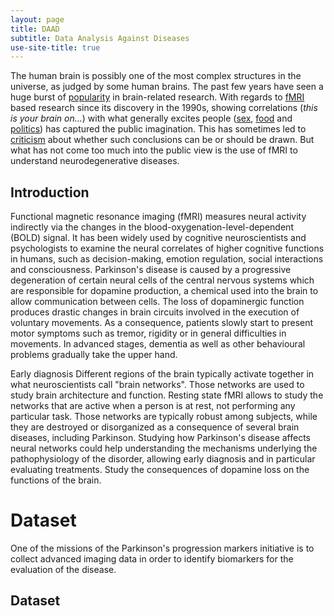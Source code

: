 ```yaml
---
layout: page
title: DAAD
subtitle: Data Analysis Against Diseases
use-site-title: true
---
```

The human brain is possibly one of the most complex structures in the universe, as judged by some human brains. The past few years have seen a huge burst of [popularity](https://www.sciencedaily.com/releases/2017/04/170420093736.htm) in brain-related research. With regards to [fMRI](https://en.wikipedia.org/wiki/Functional_magnetic_resonance_imaging) based research since its discovery in the 1990s, showing correlations (_this is your brain on..._) with what generally excites people ([sex](https://www.ncbi.nlm.nih.gov/pmc/articles/PMC4782579/), [food](http://journals.plos.org/plosone/article?id=10.1371/journal.pone.0131727) and [politics](https://www.nature.com/articles/srep39589)) has captured the public imagination. This has sometimes led to [criticism](https://www.newyorker.com/news/news-desk/neuroscience-fiction) about whether such conclusions can be or should be drawn. But what has not come too much into the public view is the use of fMRI to understand neurodegenerative diseases. 
## Introduction

Functional magnetic resonance imaging (fMRI) measures neural activity indirectly via the changes in the blood-oxygenation-level-dependent (BOLD) signal. It has been widely used by cognitive neuroscientists and psychologists to examine the neural correlates of higher cognitive functions in humans, such as decision-making, emotion regulation, social interactions and consciousness.
Parkinson's disease is caused by a progressive degeneration of certain neural cells of the central nervous systems which are responsible for dopamine production, a chemical used into the brain to allow communication between cells. The loss of dopaminergic function produces drastic changes in brain circuits involved in the execution of voluntary movements. As a consequence, patients slowly start to present motor symptoms such as tremor, rigidity or in general difficulties in movements. In advanced stages, dementia as well as other behavioural problems gradually take the upper hand.


Early diagnosis
Different regions of the brain typically activate together in what neuroscientists call "brain networks". Those networks are used to study brain architecture and function.
Resting state fMRI allows to study the networks that are active when a person is at rest, not performing any particular task. Those networks are typically robust among subjects, while they are destroyed or disorganized as a consequence of several brain diseases, including Parkinson.
Studying how Parkinson's disease affects neural networks could help understanding the mechanisms underlying the pathophysiology of the disorder, allowing early diagnosis and in particular evaluating treatments.
Study the consequences of dopamine loss on the functions of the brain.



# Dataset
One of the missions of the Parkinson's progression markers initiative is to collect advanced imaging data in order to identify
 biomarkers for the evaluation of the disease.
## Dataset


<!-- Uncomment the following to get blog posts, not needed for ADA -->

<!-- <div class="posts-list">
  {% for post in paginator.posts %}
  <article class="post-preview">
    <a href="{{ post.url | prepend: site.baseurl }}">
	  <h2 class="post-title">{{ post.title }}</h2>

	  {% if post.subtitle %}
	  <h3 class="post-subtitle">
	    {{ post.subtitle }}
	  </h3>
	  {% endif %}
    </a>

    <p class="post-meta">
      Posted on {{ post.date | date: "%B %-d, %Y" }}
    </p>

    <div class="post-entry-container">
      {% if post.image %}
      <div class="post-image">
        <a href="{{ post.url | prepend: site.baseurl }}">
          <img src="{{ post.image }}">
        </a>
      </div>
      {% endif %}
      <div class="post-entry">
        {{ post.excerpt | strip_html | xml_escape | truncatewords: site.excerpt_length }}
        {% assign excerpt_word_count = post.excerpt | number_of_words %}
        {% if post.content != post.excerpt or excerpt_word_count > site.excerpt_length %}
          <a href="{{ post.url | prepend: site.baseurl }}" class="post-read-more">[Read&nbsp;More]</a>
        {% endif %}
      </div>
    </div>

    {% if post.tags.size > 0 %}
    <div class="blog-tags">
      Tags:
      {% if site.link-tags %}
      {% for tag in post.tags %}
      <a href="{{ site.baseurl }}/tag/{{ tag }}">{{ tag }}</a>
      {% endfor %}
      {% else %}
        {{ post.tags | join: ", " }}
      {% endif %}
    </div>
    {% endif %}

   </article>
  {% endfor %}
</div>

{% if paginator.total_pages > 1 %}
<ul class="pager main-pager">
  {% if paginator.previous_page %}
  <li class="previous">
    <a href="{{ paginator.previous_page_path | prepend: site.baseurl | replace: '//', '/' }}">&larr; Newer Posts</a>
  </li>
  {% endif %}
  {% if paginator.next_page %}
  <li class="next">
    <a href="{{ paginator.next_page_path | prepend: site.baseurl | replace: '//', '/' }}">Older Posts &rarr;</a>
  </li>
  {% endif %}
</ul>
{% endif %} -->
